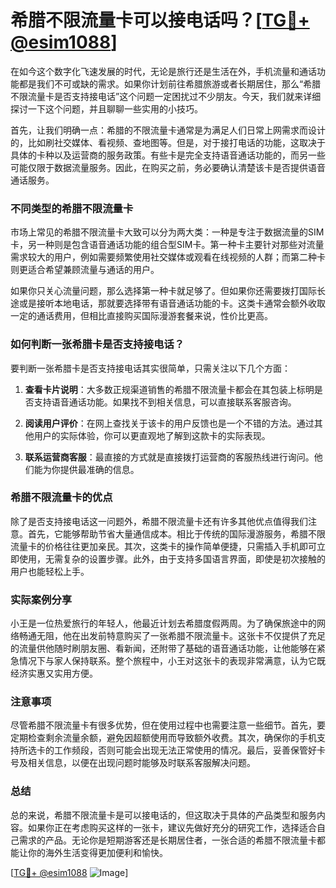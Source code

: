 # 希腊不限流量卡可以接电话吗？[[TG💪+ @esim1088](https://t.me/s/esim1088)]

在如今这个数字化飞速发展的时代，无论是旅行还是生活在外，手机流量和通话功能都是我们不可或缺的需求。如果你计划前往希腊旅游或者长期居住，那么“希腊不限流量卡是否支持接电话”这个问题一定困扰过不少朋友。今天，我们就来详细探讨一下这个问题，并且聊聊一些实用的小技巧。

首先，让我们明确一点：希腊的不限流量卡通常是为满足人们日常上网需求而设计的，比如刷社交媒体、看视频、查地图等。但是，对于接打电话的功能，这取决于具体的卡种以及运营商的服务政策。有些卡是完全支持语音通话功能的，而另一些可能仅限于数据流量服务。因此，在购买之前，务必要确认清楚该卡是否提供语音通话服务。

### 不同类型的希腊不限流量卡

市场上常见的希腊不限流量卡大致可以分为两大类：一种是专注于数据流量的SIM卡，另一种则是包含语音通话功能的组合型SIM卡。第一种卡主要针对那些对流量需求较大的用户，例如需要频繁使用社交媒体或观看在线视频的人群；而第二种卡则更适合希望兼顾流量与通话的用户。

如果你只关心流量问题，那么选择第一种卡就足够了。但如果你还需要拨打国际长途或是接听本地电话，那就要选择带有语音通话功能的卡。这类卡通常会额外收取一定的通话费用，但相比直接购买国际漫游套餐来说，性价比更高。

### 如何判断一张希腊卡是否支持接电话？

要判断一张希腊卡是否支持接电话其实很简单，只需关注以下几个方面：

1. **查看卡片说明**：大多数正规渠道销售的希腊不限流量卡都会在其包装上标明是否支持语音通话功能。如果找不到相关信息，可以直接联系客服咨询。
   
2. **阅读用户评价**：在网上查找关于该卡的用户反馈也是一个不错的方法。通过其他用户的实际体验，你可以更直观地了解到这款卡的实际表现。

3. **联系运营商客服**：最直接的方式就是直接拨打运营商的客服热线进行询问。他们能为你提供最准确的信息。

### 希腊不限流量卡的优点

除了是否支持接电话这一问题外，希腊不限流量卡还有许多其他优点值得我们注意。首先，它能够帮助节省大量通信成本。相比于传统的国际漫游服务，希腊不限流量卡的价格往往更加亲民。其次，这类卡的操作简单便捷，只需插入手机即可立即使用，无需复杂的设置步骤。此外，由于支持多国语言界面，即使是初次接触的用户也能轻松上手。

### 实际案例分享

小王是一位热爱旅行的年轻人，他最近计划去希腊度假两周。为了确保旅途中的网络畅通无阻，他在出发前特意购买了一张希腊不限流量卡。这张卡不仅提供了充足的流量供他随时刷朋友圈、看新闻，还附带了基础的语音通话功能，让他能够在紧急情况下与家人保持联系。整个旅程中，小王对这张卡的表现非常满意，认为它既经济实惠又实用方便。

### 注意事项

尽管希腊不限流量卡有很多优势，但在使用过程中也需要注意一些细节。首先，要定期检查剩余流量余额，避免因超额使用而导致额外收费。其次，确保你的手机支持所选卡的工作频段，否则可能会出现无法正常使用的情况。最后，妥善保管好卡号及相关信息，以便在出现问题时能够及时联系客服解决问题。

### 总结

总的来说，希腊不限流量卡是可以接电话的，但这取决于具体的产品类型和服务内容。如果你正在考虑购买这样的一张卡，建议先做好充分的研究工作，选择适合自己需求的产品。无论你是短期游客还是长期居住者，一张合适的希腊不限流量卡都能让你的海外生活变得更加便利和愉快。

[[TG💪+ @esim1088](https://t.me/s/esim1088) ![Image](https://i.postimg.cc/4NQfJmqS/Snipaste-2025-05-13-00-14-12.png)]